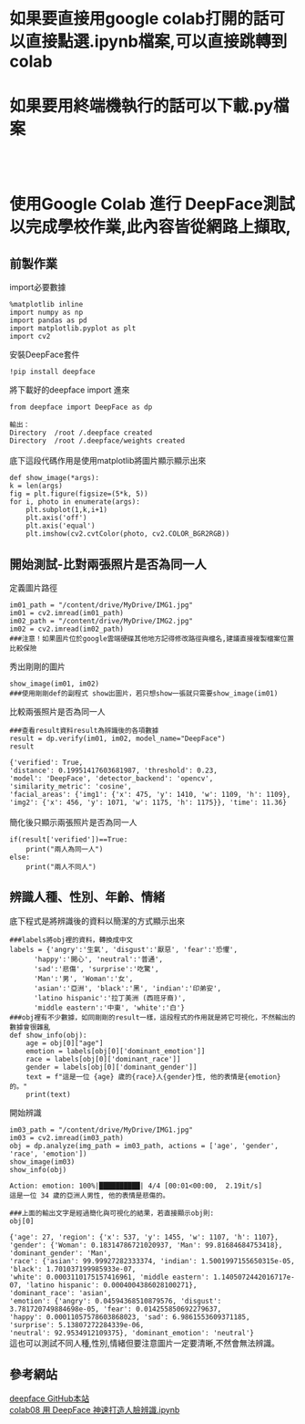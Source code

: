 # 如果要直接用google colab打開的話可以直接點選.ipynb檔案,可以直接跳轉到colab
# 如果要用終端機執行的話可以下載.py檔案
<br><br>
# 使用Google Colab 進行 DeepFace測試以完成學校作業,此內容皆從網路上擷取,
前製作業
-
import必要數據

    %matplotlib inline
    import numpy as np
    import pandas as pd
    import matplotlib.pyplot as plt
    import cv2
安裝DeepFace套件

    !pip install deepface
將下載好的deepface import 進來

    from deepface import DeepFace as dp
   `輸出：`<br>`Directory  /root /.deepface created`<br>
   `Directory  /root /.deepface/weights created`
<br><br>底下這段代碼作用是使用matplotlib將圖片顯示顯示出來

    def show_image(*args):
    k = len(args)
    fig = plt.figure(figsize=(5*k, 5))
    for i, photo in enumerate(args):
        plt.subplot(1,k,i+1)
        plt.axis('off')
        plt.axis('equal')
        plt.imshow(cv2.cvtColor(photo, cv2.COLOR_BGR2RGB))
開始測試-比對兩張照片是否為同一人
-
定義圖片路徑

    im01_path = "/content/drive/MyDrive/IMG1.jpg"
    im01 = cv2.imread(im01_path)
    im02_path = "/content/drive/MyDrive/IMG2.jpg"
    im02 = cv2.imread(im02_path)
    ###注意！如果圖片位於google雲端硬碟其他地方記得修改路徑與檔名,建議直接複製檔案位置比較保險

秀出剛剛的圖片

    show_image(im01, im02)
    ###使用剛剛def的副程式 show出圖片，若只想show一張就只需要show_image(im01)

比較兩張照片是否為同一人

    ###查看result資料result為辨識後的各項數據
    result = dp.verify(im01, im02, model_name="DeepFace")
    result
   `{'verified': True,`<br>
    `'distance': 0.19951417603681987,
    'threshold': 0.23,`<br>
    `'model': 'DeepFace',
    'detector_backend': 'opencv',
    'similarity_metric': 'cosine',`<br>
    `'facial_areas': {'img1': {'x': 475, 'y': 1410, 'w': 1109, 'h': 1109},`<br>
    `'img2': {'x': 456, 'y': 1071, 'w': 1175, 'h': 1175}},
    'time': 11.36}`<br><br>
簡化後只顯示兩張照片是否為同一人

    if(result['verified'])==True:
        print("兩人為同一人")
    else:
        print("兩人不同人")

辨識人種、性別、年齡、情緒
-
底下程式是將辨識後的資料以簡潔的方式顯示出來

    ###labels將obj裡的資料，轉換成中文
    labels = {'angry':'生氣', 'disgust':'厭惡', 'fear':'恐懼',
          'happy':'開心', 'neutral':'普通', 
          'sad':'悲傷', 'surprise':'吃驚',
          'Man':'男', 'Woman':'女',
          'asian':'亞洲', 'black':'黑', 'indian':'印弟安',
          'latino hispanic':'拉丁美洲 (西班牙裔)', 
          'middle eastern':'中東', 'white':'白'}
    ###obj裡有不少數據，如同剛剛的result一樣，這段程式的作用就是將它可視化，不然輸出的數據會很雜亂
    def show_info(obj):
        age = obj[0]["age"]
        emotion = labels[obj[0]['dominant_emotion']]
        race = labels[obj[0]['dominant_race']]
        gender = labels[obj[0]['dominant_gender']]
        text = f"這是一位 {age} 歲的{race}人{gender}性, 他的表情是{emotion}的。"
        print(text)
        
開始辨識

    im03_path = "/content/drive/MyDrive/IMG1.jpg"
    im03 = cv2.imread(im03_path)
    obj = dp.analyze(img_path = im03_path, actions = ['age', 'gender', 'race', 'emotion'])
    show_image(im03)
    show_info(obj)
   `Action: emotion: 100%|██████████| 4/4 [00:01<00:00,  2.19it/s]`<br>
   `這是一位 34 歲的亞洲人男性, 他的表情是悲傷的。`<br>
    
    ###上面的輸出文字是經過簡化與可視化的結果，若直接顯示obj則:
    obj[0]
   `{'age': 27,
     'region': {'x': 537, 'y': 1455, 'w': 1107, 'h': 1107},`<br>
     `'gender': {'Woman': 0.18314786721020937, 'Man': 99.81684684753418},`<br>
    `'dominant_gender': 'Man',`<br>
    `'race': {'asian': 99.99927282333374,
    'indian': 1.5001997155650315e-05,
    'black': 1.701037199985933e-07,`<br>
    `'white': 0.0003110175157416961,
     'middle eastern': 1.1405072442016717e-07,
     'latino hispanic': 0.0004004386028100271},`<br>
    `'dominant_race': 'asian',`<br>
    `'emotion': {'angry': 0.04594368510879576,
      'disgust': 3.781720749884698e-05,
     'fear': 0.014255850692279637,`<br>
     `'happy': 0.00011057578603868023,
     'sad': 6.9861553609371185,
     'surprise': 5.13807272284339e-06,`<br>
     `'neutral': 92.9534912109375},
     'dominant_emotion': 'neutral'}`<br>
 這也可以測試不同人種,性別,情緒但要注意圖片一定要清晰,不然會無法辨識。
 
 參考網站
 -
[deepface GitHub本站](https://github.com/serengil/deepface)  <br>
[colab08 用 DeepFace 神速打造人臉辨識.ipynb](https://github.com/yenlung/Deep-Learning-Basics/blob/master/colab08%20%E7%94%A8%20DeepFace%20%E7%A5%9E%E9%80%9F%E6%89%93%E9%80%A0%E4%BA%BA%E8%87%89%E8%BE%A8%E8%AD%98.ipynb)

